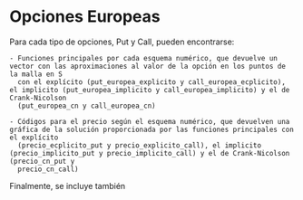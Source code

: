 # Opciones Europeas

Para cada tipo de opciones, Put y Call, pueden encontrarse:

    - Funciones principales por cada esquema numérico, que devuelve un vector con las aproximaciones al valor de la opción en los puntos de la malla en S     
      con el explícito (put_europea_explicito y call_europea_ecplicito), el implicito (put_europea_implicito y call_europea_implicito) y el de Crank-Nicolson 
      (put_europea_cn y call_europea_cn)
    
    - Códigos para el precio según el esquema numérico, que devuelven una gráfica de la solución proporcionada por las funciones principales con el explícito 
      (precio_ecplicito_put y precio_explicito_call), el implicito (precio_implicito_put y precio_implicito_call) y el de Crank-Nicolson (precio_cn_put y 
      precio_cn_call)
    
Finalmente, se incluye también

